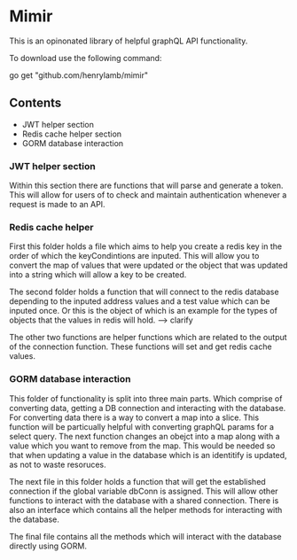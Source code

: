 # Mimir

This is an opinonated library of helpful graphQL API functionality.

To download use the following command: 

go get "github.com/henrylamb/mimir"

## Contents

- JWT helper section
- Redis cache helper section 
- GORM database interaction

### JWT helper section 

Within this section there are functions that will parse and generate a token. This will allow for users of to check and maintain authentication whenever a request is made to an API. 

### Redis cache helper

First this folder holds a file which aims to help you create a redis key in the order of which the keyCondintions are inputed. This will allow you to convert the map of values that were updated or the object that was updated into a string which will allow a key to be created. 

The second folder holds a function that will connect to the redis database depending to the inputed address values and a test value which can be inputed once. Or this is the object of which is an example for the types of objects that the values in redis will hold. --> clarify

The other two functions are helper functions which are related to the output of the connection function. These functions will set and get redis cache values. 

### GORM database interaction

This folder of functionality is split into three main parts. Which comprise of converting data, getting a DB connection and interacting with the database. 
For converting data there is a way to convert a map into a slice. This function will be particually helpful with converting graphQL params for a select query. 
The next function changes an obejct into a map along with a value which you want to remove from the map. This would be needed so that when updating a value in the database which is an identitify is updated, as not to waste resoruces. 

The next file in this folder holds a function that will get the established connection if the global variable dbConn is assigned. This will allow other functions to interact with the database with a shared connection. There is also an interface which contains all the helper methods for interacting with the database. 

The final file contains all the methods which will interact with the database directly using GORM.

